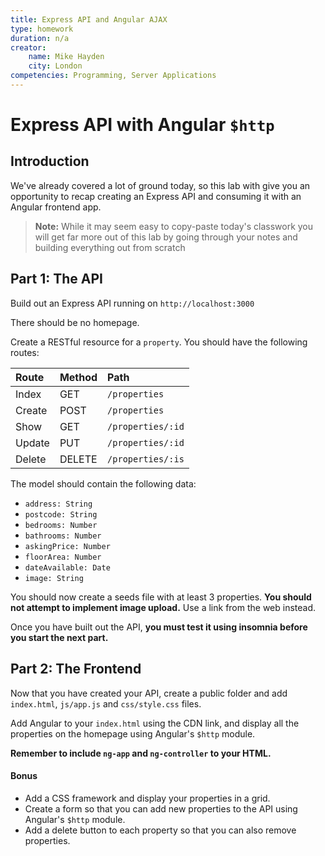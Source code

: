 ```yaml
---
title: Express API and Angular AJAX
type: homework
duration: n/a
creator:
    name: Mike Hayden
    city: London
competencies: Programming, Server Applications
---
```


# Express API with Angular `$http`

## Introduction

We've already covered a lot of ground today, so this lab with give you an opportunity to recap creating an Express API and consuming it with an Angular frontend app.

>**Note:** While it may seem easy to copy-paste today's classwork you will get far more out of this lab by going through your notes and building everything out from scratch

## Part 1: The API

Build out an Express API running on `http://localhost:3000`

There should be no homepage.

Create a RESTful resource for a `property`. You should have the following routes:

| Route  | Method | Path |
|:-------|:-------|:-----|
| Index  | GET    | `/properties` |
| Create | POST   | `/properties` |
| Show   | GET    | `/properties/:id` |
| Update | PUT    | `/properties/:id` |
| Delete | DELETE | `/properties/:is` |

The model should contain the following data:

- `address: String`
- `postcode: String`
- `bedrooms: Number`
- `bathrooms: Number`
- `askingPrice: Number`
- `floorArea: Number`
- `dateAvailable: Date`
- `image: String`

You should now create a seeds file with at least 3 properties. **You should not attempt to implement image upload.** Use a link from the web instead.

Once you have built out the API, **you must test it using insomnia before you start the next part.**

## Part 2: The Frontend

Now that you have created your API, create a public folder and add `index.html`, `js/app.js` and `css/style.css` files.

Add Angular to your `index.html` using the CDN link, and display all the properties on the homepage using Angular's `$http` module.

**Remember to include `ng-app` and `ng-controller` to your HTML.**

#### Bonus

- Add a CSS framework and display your properties in a grid.
- Create a form so that you can add new properties to the API using Angular's `$http` module.
- Add a delete button to each property so that you can also remove properties.